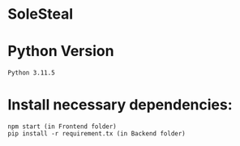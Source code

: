 # SoleSteal
 

# Python Version
    Python 3.11.5

# Install necessary dependencies:
    npm start (in Frontend folder)
    pip install -r requirement.tx (in Backend folder)
    

